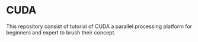 # CUDA
This repository consist of tutorial of  CUDA a parallel processing platform for beginners and expert to brush their concept.
